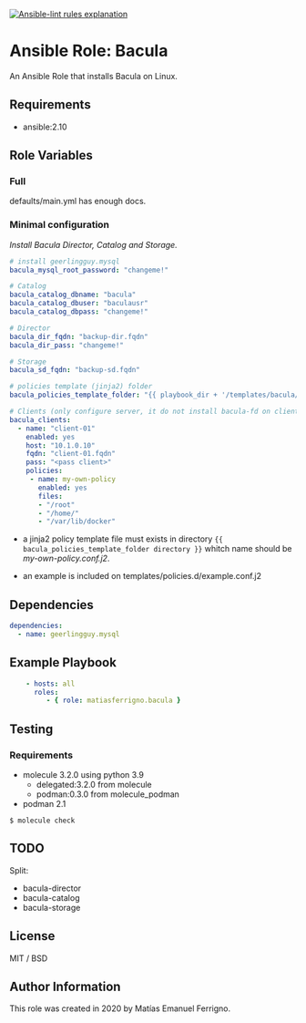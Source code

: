 [![Ansible-lint rules explanation][ansible-lint]](https://ansible-lint.readthedocs.io/en/latest/default_rules.html)

[ansible-lint]: https://img.shields.io/badge/Ansible--lint-rules%20table-blue.svg


# Ansible Role: Bacula

An Ansible Role that installs Bacula on Linux.

## Requirements

* ansible:2.10
## Role Variables

### Full

defaults/main.yml has enough docs.

### Minimal configuration

*Install Bacula Director, Catalog and Storage.*

```yaml
# install geerlingguy.mysql
bacula_mysql_root_password: "changeme!"

# Catalog
bacula_catalog_dbname: "bacula"
bacula_catalog_dbuser: "baculausr"
bacula_catalog_dbpass: "changeme!"

# Director
bacula_dir_fqdn: "backup-dir.fqdn"
bacula_dir_pass: "changeme!"

# Storage
bacula_sd_fqdn: "backup-sd.fqdn"

# policies template (jinja2) folder
bacula_policies_template_folder: "{{ playbook_dir + '/templates/bacula/policies.d' }}"

# Clients (only configure server, it do not install bacula-fd on client)
bacula_clients:
  - name: "client-01"
    enabled: yes
    host: "10.1.0.10"
    fqdn: "client-01.fqdn"
    pass: "<pass client>"
    policies:
     - name: my-own-policy
       enabled: yes
       files:
       - "/root"
       - "/home/"
       - "/var/lib/docker"
```
* a jinja2 policy template file must exists in directory ```{{ bacula_policies_template_folder directory }}``` whitch name should be *my-own-policy.conf.j2*.

* an example is included on templates/policies.d/example.conf.j2


## Dependencies

```yaml
dependencies:
  - name: geerlingguy.mysql
```

## Example Playbook


```yaml
    - hosts: all
      roles:
         - { role: matiasferrigno.bacula }
```

## Testing

### Requirements

  * molecule 3.2.0 using python 3.9
    * delegated:3.2.0 from molecule
    * podman:0.3.0 from molecule_podman
  * podman 2.1

```
$ molecule check
```

## TODO

Split:

- bacula-director
- bacula-catalog
- bacula-storage

## License


MIT / BSD

## Author Information


This role was created in 2020 by Matías Emanuel Ferrigno.
